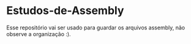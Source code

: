 # Estudos-de-Assembly
Esse repositório vai ser usado para guardar os arquivos assembly, não observe a organização :).
